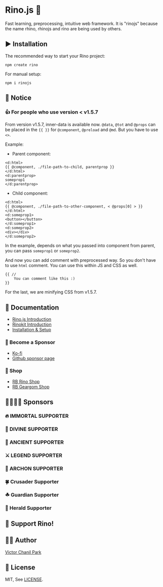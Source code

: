 # Rino.js 🦏

Fast learning, preprocessing, intuitive web framework. It is "rinojs" because the name rhino, rhinojs and rino are being used by others.

## ▶️ Installation

The recommended way to start your Rino project:

```
npm create rino
```

For manual setup:

```
npm i rinojs
```

## 📢 Notice

### 👍 For people who use version < v1.5.7

From version v1.5.7, inner-data is available now. `@data`, `@tot` and `@props` can be placed in the `{{ }}` for `@component`, `@preload` and `@md`. But you have to use `<>`.

Example:

- Parent component:

```
<d:html>
{{ @component, ./file-path-to-child, parentprop }}
</d:html>
<d:parentprop>
someprop1
</d:parentprop>
```

- Child component:

```
<d:html>
{{ @component, ./file-path-to-other-component, < @props[0] > }}
</d:html>
<d:someprop1>
<button></button>
</d:someprop1>
<d:someprop2>
<div></div>
</d:someprop2>
```

In the example, depends on what you passed into component from parent, you can pass `someprop1` or `someprop2`.

And now you can add comment with preprocessed way. So you don't have to use `html` comment. You can use this within JS and CSS as well.

```
{{ //
    You can comment like this :)
}}
```

For the last, we are minifying CSS from v1.5.7.

## 📖 Documentation

- [Rino.js Introduction](https://rinojs.org/documents/introduction.html)
- [Rinokit Introduction](https://rinojs.org/documents/rinokit.html)
- [Installation & Setup](https://rinojs.org/documents/installation.html)

### 👼 Become a Sponsor

- [Ko-fi](https://ko-fi.com/opdev1004)
- [Github sponsor page](https://github.com/sponsors/opdev1004)

### 🎁 Shop

- [RB Rino Shop](https://www.redbubble.com/shop/ap/149559711)
- [RB Geargom Shop](https://www.redbubble.com/people/Geargom/shop)

## 👨‍👩‍👧‍👦 **Sponsors**

### 🔥 **IMMORTAL SUPPORTER**

### 👼 **DIVINE SUPPORTER**

### 🎻 **ANCIENT SUPPORTER**

### ⚔ **LEGEND SUPPORTER**

### 🌲 **ARCHON SUPPORTER**

### 🍀 Crusader Supporter

### ☘ Guardian Supporter

### 🌱 Herald Supporter

## 💪 Support Rino!

## 👨‍💻 Author

[Victor Chanil Park](https://github.com/opdev1004)

## 💯 License

MIT, See [LICENSE](./LICENSE).
